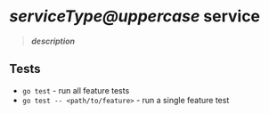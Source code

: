 # _____serviceType@uppercase_____ service
> _____description_____

## Tests

* `go test` - run all feature tests
* `go test -- <path/to/feature>` - run a single feature test
